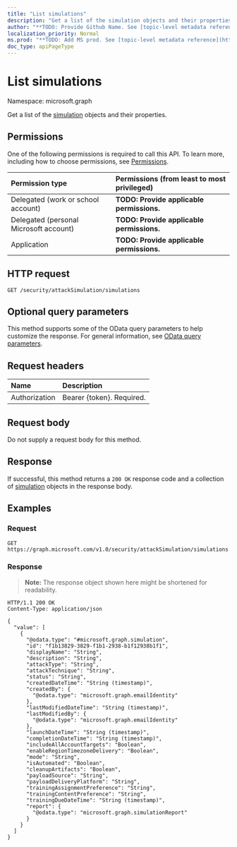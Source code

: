 ```yaml
---
title: "List simulations"
description: "Get a list of the simulation objects and their properties."
author: "**TODO: Provide Github Name. See [topic-level metadata reference](https://msgo.azurewebsites.net/add/document/guidelines/metadata.html#topic-level-metadata)**"
localization_priority: Normal
ms.prod: "**TODO: Add MS prod. See [topic-level metadata reference](https://msgo.azurewebsites.net/add/document/guidelines/metadata.html#topic-level-metadata)**"
doc_type: apiPageType
---
```


# List simulations
Namespace: microsoft.graph



Get a list of the [simulation](../resources/simulation.md) objects and their properties.

## Permissions
One of the following permissions is required to call this API. To learn more, including how to choose permissions, see [Permissions](/graph/permissions-reference).

|Permission type|Permissions (from least to most privileged)|
|:---|:---|
|Delegated (work or school account)|**TODO: Provide applicable permissions.**|
|Delegated (personal Microsoft account)|**TODO: Provide applicable permissions.**|
|Application|**TODO: Provide applicable permissions.**|

## HTTP request

<!-- {
  "blockType": "ignored"
}
-->
``` http
GET /security/attackSimulation/simulations
```

## Optional query parameters
This method supports some of the OData query parameters to help customize the response. For general information, see [OData query parameters](/graph/query-parameters).

## Request headers
|Name|Description|
|:---|:---|
|Authorization|Bearer {token}. Required.|

## Request body
Do not supply a request body for this method.

## Response

If successful, this method returns a `200 OK` response code and a collection of [simulation](../resources/simulation.md) objects in the response body.

## Examples

### Request
<!-- {
  "blockType": "request",
  "name": "list_simulation"
}
-->
``` http
GET https://graph.microsoft.com/v1.0/security/attackSimulation/simulations
```


### Response
>**Note:** The response object shown here might be shortened for readability.
<!-- {
  "blockType": "response",
  "truncated": true,
  "@odata.type": "Collection(microsoft.graph.simulation)"
}
-->
``` http
HTTP/1.1 200 OK
Content-Type: application/json

{
  "value": [
    {
      "@odata.type": "#microsoft.graph.simulation",
      "id": "f1b13829-3829-f1b1-2938-b1f12938b1f1",
      "displayName": "String",
      "description": "String",
      "attackType": "String",
      "attackTechnique": "String",
      "status": "String",
      "createdDateTime": "String (timestamp)",
      "createdBy": {
        "@odata.type": "microsoft.graph.emailIdentity"
      },
      "lastModifiedDateTime": "String (timestamp)",
      "lastModifiedBy": {
        "@odata.type": "microsoft.graph.emailIdentity"
      },
      "launchDateTime": "String (timestamp)",
      "completionDateTime": "String (timestamp)",
      "includeAllAccountTargets": "Boolean",
      "enableRegionTimezoneDelivery": "Boolean",
      "mode": "String",
      "isAutomated": "Boolean",
      "cleanupArtifacts": "Boolean",
      "payloadSource": "String",
      "payloadDeliveryPlatform": "String",
      "trainingAssignmentPreference": "String",
      "trainingContentPreference": "String",
      "trainingDueDateTime": "String (timestamp)",
      "report": {
        "@odata.type": "microsoft.graph.simulationReport"
      }
    }
  ]
}
```

